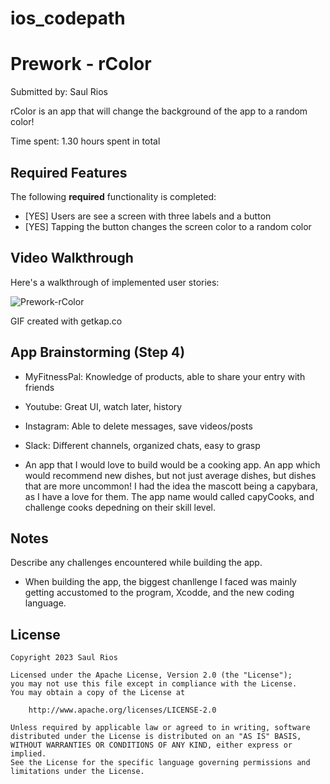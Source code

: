 # ios_codepath

# Prework - rColor

Submitted by: Saul Rios

rColor is an app that will change the background of the app to a random color!

Time spent: 1.30 hours spent in total

## Required Features

The following **required** functionality is completed:

- [YES] Users are see a screen with three labels and a button
- [YES] Tapping the button changes the screen color to a random color
 
## Video Walkthrough

Here's a walkthrough of implemented user stories:

<img src='https://media.giphy.com/media/huBl6gAmQY9qbFcNmm/giphy.gif' title='Prework-rColor' width='' alt='Prework-rColor' />

<!-- Replace this with whatever GIF tool you used! -->
GIF created with getkap.co  
<!-- Recommended tools:
[Kap](https://getkap.co/) for macOS
[ScreenToGif](https://www.screentogif.com/) for Windows
[peek](https://github.com/phw/peek) for Linux. -->

## App Brainstorming (Step 4)

-  MyFitnessPal: Knowledge of products, able to share your entry with friends
-  Youtube: Great UI, watch later, history 
-  Instagram: Able to delete messages, save videos/posts
-  Slack: Different channels, organized chats, easy to grasp

- An app that I would love to build would be a cooking app. An app which would recommend new dishes, but not just average dishes, but dishes that are more uncommon! I had the idea the mascott being a capybara, as I have a love for them. The app name would called capyCooks, and challenge cooks depedning on their skill level. 

## Notes

Describe any challenges encountered while building the app.

- When building the app, the biggest chanllenge I faced was mainly getting accustomed to the program, Xcodde, and the new coding language.
  
## License

    Copyright 2023 Saul Rios

    Licensed under the Apache License, Version 2.0 (the "License");
    you may not use this file except in compliance with the License.
    You may obtain a copy of the License at

        http://www.apache.org/licenses/LICENSE-2.0

    Unless required by applicable law or agreed to in writing, software
    distributed under the License is distributed on an "AS IS" BASIS,
    WITHOUT WARRANTIES OR CONDITIONS OF ANY KIND, either express or implied.
    See the License for the specific language governing permissions and
    limitations under the License.
